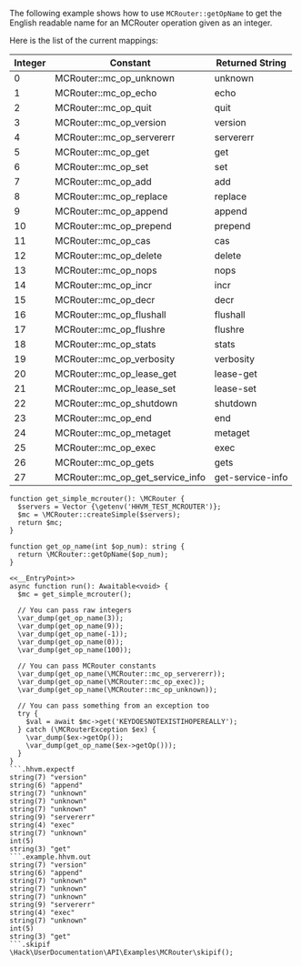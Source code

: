 The following example shows how to use `MCRouter::getOpName` to get the English readable name for an MCRouter operation given as an integer.

Here is the list of the current mappings:

Integer | Constant | Returned String
--------|----------|----------------
0 | MCRouter::mc_op_unknown | unknown
1 | MCRouter::mc_op_echo | echo
2 | MCRouter::mc_op_quit | quit
3 | MCRouter::mc_op_version | version
4 | MCRouter::mc_op_servererr | servererr
5 | MCRouter::mc_op_get | get
6 | MCRouter::mc_op_set | set
7 | MCRouter::mc_op_add| add
8 | MCRouter::mc_op_replace | replace
9 | MCRouter::mc_op_append | append
10 | MCRouter::mc_op_prepend | prepend
11 | MCRouter::mc_op_cas | cas
12 | MCRouter::mc_op_delete | delete
13 | MCRouter::mc_op_nops | nops
14 | MCRouter::mc_op_incr | incr
15 | MCRouter::mc_op_decr | decr
16 | MCRouter::mc_op_flushall | flushall
17 | MCRouter::mc_op_flushre | flushre
18 | MCRouter::mc_op_stats | stats
19 | MCRouter::mc_op_verbosity | verbosity
20 | MCRouter::mc_op_lease_get | lease-get
21 | MCRouter::mc_op_lease_set | lease-set
22 | MCRouter::mc_op_shutdown | shutdown
23 | MCRouter::mc_op_end | end
24 | MCRouter::mc_op_metaget | metaget
25 | MCRouter::mc_op_exec | exec
26 | MCRouter::mc_op_gets | gets
27 | MCRouter::mc_op_get_service_info | get-service-info

```basic-usage.hack
function get_simple_mcrouter(): \MCRouter {
  $servers = Vector {\getenv('HHVM_TEST_MCROUTER')};
  $mc = \MCRouter::createSimple($servers);
  return $mc;
}

function get_op_name(int $op_num): string {
  return \MCRouter::getOpName($op_num);
}

<<__EntryPoint>>
async function run(): Awaitable<void> {
  $mc = get_simple_mcrouter();

  // You can pass raw integers
  \var_dump(get_op_name(3));
  \var_dump(get_op_name(9));
  \var_dump(get_op_name(-1));
  \var_dump(get_op_name(0));
  \var_dump(get_op_name(100));

  // You can pass MCRouter constants
  \var_dump(get_op_name(\MCRouter::mc_op_servererr));
  \var_dump(get_op_name(\MCRouter::mc_op_exec));
  \var_dump(get_op_name(\MCRouter::mc_op_unknown));

  // You can pass something from an exception too
  try {
    $val = await $mc->get('KEYDOESNOTEXISTIHOPEREALLY');
  } catch (\MCRouterException $ex) {
    \var_dump($ex->getOp());
    \var_dump(get_op_name($ex->getOp()));
  }
}
```.hhvm.expectf
string(7) "version"
string(6) "append"
string(7) "unknown"
string(7) "unknown"
string(7) "unknown"
string(9) "servererr"
string(4) "exec"
string(7) "unknown"
int(5)
string(3) "get"
```.example.hhvm.out
string(7) "version"
string(6) "append"
string(7) "unknown"
string(7) "unknown"
string(7) "unknown"
string(9) "servererr"
string(4) "exec"
string(7) "unknown"
int(5)
string(3) "get"
```.skipif
\Hack\UserDocumentation\API\Examples\MCRouter\skipif();
```
